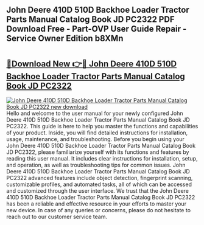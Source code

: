 ## John Deere 410D 510D Backhoe Loader Tractor Parts Manual Catalog Book JD PC2322 PDF Download Free - Part-OVP User Guide Repair - Service Owner Edition b8XMn

# <h2><a href="http://bc60639.oget.top/?id=John+Deere+410D+510D+Backhoe+Loader+Tractor+Parts+Manual+Catalog+Book+JD+PC2322">🔗Download New 👉🔴 John Deere 410D 510D Backhoe Loader Tractor Parts Manual Catalog Book JD PC2322</a></h2>

[![John Deere 410D 510D Backhoe Loader Tractor Parts Manual Catalog Book JD PC2322 new download](https://i.imgur.com/5g1atiW.png)](http://bc60639.oget.top/?id=John+Deere+410D+510D+Backhoe+Loader+Tractor+Parts+Manual+Catalog+Book+JD+PC2322)
Hello and welcome to the user manual for your newly configured John Deere 410D 510D Backhoe Loader Tractor Parts Manual Catalog Book JD PC2322. This guide is here to help you master the functions and capabilities of your product. Inside, you will find detailed instructions for installation, usage, maintenance, and troubleshooting. Before you begin using your John Deere 410D 510D Backhoe Loader Tractor Parts Manual Catalog Book JD PC2322, please familiarize yourself with its functions and features by reading this user manual. It includes clear instructions for installation, setup, and operation, as well as troubleshooting tips for common issues. John Deere 410D 510D Backhoe Loader Tractor Parts Manual Catalog Book JD PC2322 advanced features include object detection, fingerprint scanning, customizable profiles, and automated tasks, all of which can be accessed and customized through the user interface. We trust that the John Deere 410D 510D Backhoe Loader Tractor Parts Manual Catalog Book JD PC2322 has been a reliable and effective resource in your efforts to master your new device. In case of any queries or concerns, please do not hesitate to reach out to our customer service team.

